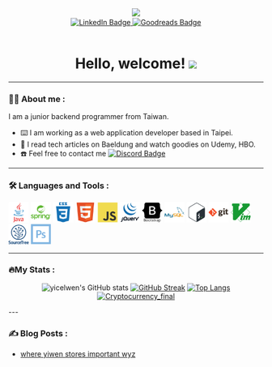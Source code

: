 <div id="header" align="center">

  <!--The gif should be transparent and illustrated at later stage-->
  <img src="https://media0.giphy.com/media/MA0vkDWZNtO9vPfkUC/giphy.gif?cid=ecf05e47w90avbpbvg1uwqw34lac9c45hg4npa7s0gv8okim&rid=giphy.gif&ct=s" width="150"/>
  
  
  <!--Social Networks and their badges are organized here-->
  <div id="badges">
  <a href="https://www.linkedin.com/in/yi19cel22wen34/" >
    <img src="https://img.shields.io/badge/LinkedIn-blue?style=for-the-badge&logo=linkedin&logoColor=white" alt="LinkedIn Badge" />
  </a>
  <!--a href="https://discordapp.com/users/764144401655922698">
    <img src="https://img.shields.io/badge/Discord-mediumslateblue?logo=discord&logoColor=white&style=for-the-badge" alt="Discord Badge"/>
  </a-->
  </label>
  <a href="https://www.goodreads.com/user/show/34521788-yiwen-c">
    <img src="https://img.shields.io/badge/Goodreads-burlywood?logo=goodreads&logoColor=white&style=for-the-badge" alt="Goodreads Badge"/>
  </a>
  </div>
  
  <!--Here is the views counter-->
  <img src="https://komarev.com/ghpvc/?username=wysiwyz&style=flat-square&color=DFC5FE" alt=""/>
  
  
  <h1>
  Hello, welcome!
  <img src="https://media.giphy.com/media/hvRJCLFzcasrR4ia7z/giphy.gif" width="30px"/>
  </h1>
</div>

  ---
  
  ### 👩‍💻 About me :
  I am a junior backend programmer from Taiwan.
  - ⌨️ I am working as a web application developer based in Taipei.
  - 🎥 I read tech articles on Baeldung and watch goodies on Udemy, HBO.
  - ☎️ Feel free to contact me [![Discord Badge](https://img.shields.io/badge/Discord-mediumslateblue?logo=discord&logoColor=white&style=for-the-badge)](https://discordapp.com/users/764144401655922698)
  
  ---
  
  ### 🛠️ Languages and Tools :
<div>
  <img src="https://github.com/devicons/devicon/blob/master/icons/java/java-original-wordmark.svg" title="Java" alt="Java" width="40" height="40"/>

  <img src="https://github.com/devicons/devicon/blob/master/icons/spring/spring-original-wordmark.svg" title="Spring" alt="Spring" width="40" height="40"/>

  <img src="https://github.com/devicons/devicon/blob/master/icons/css3/css3-plain-wordmark.svg"  title="CSS3" alt="CSS" width="40" height="40"/>
  
  <img src="https://github.com/devicons/devicon/blob/master/icons/html5/html5-original.svg" title="HTML5" alt="HTML" width="40" height="40"/>
  
  <img src="https://github.com/devicons/devicon/blob/master/icons/javascript/javascript-original.svg" title="JavaScript" alt="JavaScript" width="40" height="40"/>
  
  <img src="https://github.com/devicons/devicon/blob/master/icons/jquery/jquery-original-wordmark.svg" title="JQuery" alt="JQuery" width="40" height="40"/>
  
  <img src="https://github.com/devicons/devicon/blob/master/icons/bootstrap/bootstrap-plain-wordmark.svg" title="Bootstrap" alt="Bootstrap" width="40" height="40"/>

  <img src="https://github.com/devicons/devicon/blob/master/icons/mysql/mysql-original-wordmark.svg" title="MySQL"  alt="MySQL" width="40" height="40"/>
  
  <img src="https://github.com/devicons/devicon/blob/master/icons/bash/bash-original.svg" title="Bash" alt="Bash" width="40" height="40"/>
  
  <img src="https://github.com/devicons/devicon/blob/master/icons/git/git-original-wordmark.svg" title="Git" alt="Git" width="40" height="40"/>
  
  <img src="https://github.com/devicons/devicon/blob/master/icons/vim/vim-plain.svg" title="Vim" alt="Vim" width="40" height="40"/>
  
  <img src="https://github.com/devicons/devicon/blob/master/icons/sourcetree/sourcetree-original-wordmark.svg" title="SourceTree" alt="SourceTree" width="40" height="40"/>
  
  <img src="https://github.com/devicons/devicon/blob/master/icons/photoshop/photoshop-line.svg" title="Photoshop" alt="Photoshop" width="40" height="40"/>
  
</div>

  ---
  
  ### 🔥My Stats :
  
  <div align="center">
  
  ![yicelwen's GitHub stats](https://github-readme-stats.vercel.app/api?username=wysiwyz&show_icons=true&theme=rose_pine&hide_border=true)
   [![GitHub Streak](http://github-readme-streak-stats.herokuapp.com?user=wysiwyz&theme=rose_pine&hide_border=true)](https://git.io/streak-stats) [![Top Langs](https://github-readme-stats.vercel.app/api/top-langs/?username=wysiwyz&layout=compact&theme=rose_pine&hide_border=true)](https://github.com/anuraghazra/github-readme-stats) [![Cryptocurrency_final](https://github-readme-stats.vercel.app/api/pin/?username=yicelwen&repo=Cryptocurrency_final&theme=rose_pine&hide_border=true)](https://github.com/yicelwen/Cryptocurrency_final)  
  
  </div>
 ---
 
### ✍️ Blog Posts :
- [where yiwen stores important wyz](https://wysiwyz.github.io)
<!-- BLOG-POST-LIST:START -->
<!-- BLOG-POST-LIST:END -->
